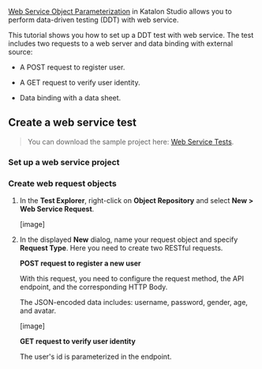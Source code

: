 [Web Service Object Parameterization](https://docs.katalon.com/katalon-studio/docs/parameterize-a-web-service-object.html) in Katalon Studio allows you to perform data-driven testing (DDT) with web service.

This tutorial shows you how to set up a DDT test with web service. The test includes two requests to a web server and data binding with external source:

* A POST request to register user.

* A GET request to verify user identity.

* Data binding with a data sheet.

## Create a web service test

> You can download the sample project here: [Web Service Tests](https://github.com/katalon-studio-samples/web-service-tests).

### Set up a web service project

### Create web request objects 

1. In the **Test Explorer**, right-click on **Object Repository** and select **New > Web Service Request**. 

    [image]

2. In the displayed **New** dialog, name your request object and specify **Request Type**. Here you need to create two RESTful requests. 

    **POST request to register a new user**
   
    With this request, you need to configure the request method, the API endpoint, and the corresponding HTTP Body. 

    The JSON-encoded data includes: username, password, gender, age, and avatar.
    
    [image]

    **GET request to verify user identity**

    The user's id is parameterized in the endpoint.

    
